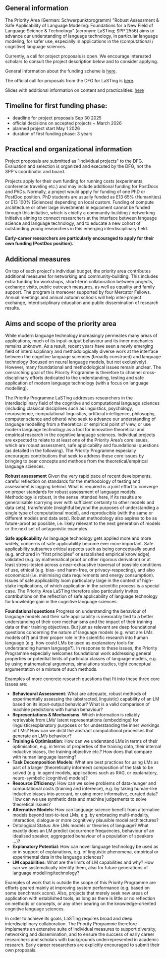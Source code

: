 ## General information

The Priority Area (German: Schwerpunktprogramm) "Robust Assessment & Safe Applicability of Language Modeling: Foundations for a New Field of Language Science & Technology" (acronym: LaSTing; SPP 2556) aims to advance our understanding of language technology, in particular language modeling, for safer use, especially in applications in the (computational / cognitive) language sciences.

Currently, a call for project proposals is open.
We encourage interested scholars to consult the project description below and to consider applying.

General information about the funding scheme is [here](https://www.dfg.de/en/research-funding/funding-opportunities/programmes/coordinated-programmes/priority-programmes).

The official call for proposals from the DFG for LaSTing is [here](https://www.dfg.de/en/news/news-topics/announcements-proposals/2025/ifr-25-32).

Slides with additional information on content and practicalities: [here](https://www.lasting-spp.org/assets/SPP-LaSTing-info-meeting.pdf)


## Timeline for first funding phase:

- deadline for project proposals Sep 30 2025
- official decisions on accepted projects ~ March 2026
- planned project start May 1 2026
- duration of first funding phase: 3 years

## Practical and organizational information

Project proposals are submitted as "individual projects" to the DFG.
Evaluation and selection is organized and executed by the DFG, not the SPP's coordinator and board.

Projects apply for their own funding for running costs (experiments, conference traveling etc.) and may include additional funding for PostDocs and PhDs.
Normally, a project would apply for funding of one PhD or PostDoc position.
PhD students are usually funded as E13 65% (Humanities) or E13 100% (Sciences) depending on local custom.
Funding of compute architecture or other large investments in equipment cannot be funded through this initiative, which is chiefly a community-building / networking initiative aiming to connect researchers at the interface between language science and language technology, and to educate a new cohort of outstanding young researchers in this emerging interdisciplinary field.

**Early-career researchers are particularly encouraged to apply for their own funding (PostDoc position).**

## Additional measures

On top of each project's individual budget, the priority area contributes additional measures for networking and community-building.
This includes extra funding for workshops, short-term collaboration between projects, exchange visits, public outreach measures, as well as equality and family support.
The program is moreover supported by four Mercator Fellows.
Annual meetings and annual autumn schools will help inter-project exchange, interdisciplinary education and public dissemination of research results.

## Aims and scope of the priority area

While modern language technology increasingly permeates many areas of applications, much of its input-output behaviour and its inner mechanics remains unknown.
As a result, recent years have seen a newly emerging field of interdisciplinary and methodologically diverse work at the interface between the cognitive language sciences (broadly construed) and language technology (focused on neural language models, but not exclusively).
However, many foundational and methodological issues remain unclear.
The overarching goal of this Priority Programme is therefore to channel cross-disciplinary efforts dedicated to the understanding, testing and safe application of modern language technology (with a focus on language modelling).

The Priority Programme LaSTing addresses researchers in the interdisciplinary field of the cognitive and computational language sciences (including classical disciplines such as linguistics, psychology, neuroscience, computational linguistics, artificial intelligence, philosophy, computer science and others) who seek to advance our understanding of language modelling from a theoretical or empirical point of view, or use modern language technology as a tool for innovative theoretical and empirical research in the cognitive language sciences.
Individual projects are expected to relate to at least one of the Priority Area’s core issues, which are robust assessment, safe applicability and foundational questions (as detailed in the following).
The Priority Programme especially encourages contributions that seek to address these core issues by bringing to bear concepts and methods from the theoretical/empirical language sciences.

**Robust assessment**
Given the very rapid pace of recent developments, careful reflection on standards for the methodology of testing and assessment is lagging behind.
What is required is a joint effort to converge on proper standards for robust assessment of language models.
Methodology is robust, in the sense intended here, if its results are generalisable (carrying over with sufficient certainty to other models and data sets), transferable (insightful beyond the purposes of understanding a single type of computational model), and reproducible (with the same or different models and data sets).
Robust methodology also aspires to be as future-proof as possible, i.e.
likely relevant to the next generation of models or the next set of antagonistic examples.


**Safe applicability**
As language technology gets applied more and more widely, concerns of safe applicability become ever more important.
Safe applicability subsumes critical aspects such as being conceptually sound (e.g.
anchored in “first principles” or established empirical knowledge), validated (e.g.
by mathematical proof or other rigorous derivation) or at least stress-tested across a near-exhaustive traversal of possible conditions of use, ethical (e.g. bias- and harm-free, or privacy-respecting), and also economical (i.e. minimising data requirements and energy consumption).
Issues of safe applicability loom particularly large in the context of high-stake implications, of which application in the scientific process is a special case.
The Priority Area LaSTing therefore also particularly invites contributions on the reflection of safe applicability of language technology for knowledge gain in the cognitive language sciences.

**Foundational questions**
Progress on understanding the behaviour of language models and their safe applicability is inexorably tied to a better understanding of their core mechanisms and the impact of their training data or their training objectives.
But just as relevant are deep foundational questions concerning the nature of language models (e.g.
what are LMs models of?)
and their proper role in the scientific research into human language (e.g.
how could LMs be used as explanatory tools for understanding human language?).
In response to these issues, the Priority Programme especially welcomes foundational work addressing general properties or potential limits of particular classes of language models, e.g.
by using mathematical arguments, simulations studies, tight conceptual argumentation or a mixture of such methods.

Examples of more concrete research questions that fit into these three core issues are:

- **Behavioural Assessment**: What are adequate, robust methods of experimentally assessing the (abstracted, linguistic) capability of an LM based on its input-output behaviour? What is a valid comparison of machine predictions with human behaviour?
- **Representations & Mechanisms**: Which information is reliably retrievable from LMs’ latent representations (embeddings) for linguistic/explanatory purposes or for understanding the inner workings of LMs? How can we distil the abstract computational processes that generate an LM’s behaviour?
- **Training & Optimisation**: How can we understand LMs in terms of their optimisation, e.g. in terms of properties of the training data, their internal inductive biases, the training objective etc.? How does that compare with human language learning?
- **Task Decomposition Models**: What are best practices for using LMs as part of a larger (theoretically informed) composition of the task to be solved (e.g. in agent models, applications such as RAG, or explanatory, neuro-symbolic (cognitive) models)?
- **Resource Efficiency**: How can we solve problems of data-hunger and computational costs (training and inference), e.g. by taking human-like inductive biases into account, or using more informative, curated data? How can we use synthetic data and machine judgements to solve theoretical issues?
- **Alternative Models**: How can language science benefit from alternative models beyond text-to-text LMs, e.g. by embracing multi-modality, interaction, dialogue or more cognitively plausible model architectures?
- Ontological Status: Are LMs models or theories of language? What exactly does an LM predict (occurrence frequencies, behaviour of an idealised speaker, aggregated behaviour of a population of speakers …)?
- **Explanatory Potential**: How can novel language technology be used as or in support of explanations, e.g. of linguistic phenomena, empirical or experimental data in the language sciences?
- **LM capabilities**: What are the limits of LM capabilities and why? How can we systematically identify them, also for future generations of language modelling/technology?

Examples of work that is outside the scope of this Priority Programme are efforts geared mainly at improving system performance (e.g. based on some benchmark score).
Also, projects that merely seek new areas of application with established tools, as long as there is little or no reflection on methods or concepts, or any other bearing on the knowledge-oriented cognitive language sciences.

In order to achieve its goals, LaSTing requires broad and deep interdisciplinary collaboration.
The Priority Programme therefore implements an extensive suite of individual measures to support diversity, networking and dissemination, and to ensure the success of early career researchers and scholars with backgrounds underrepresented in academic research.
Early career researchers are explicitly encouraged to submit their own proposals.

